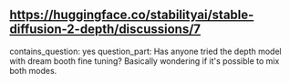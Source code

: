 ## https://huggingface.co/stabilityai/stable-diffusion-2-depth/discussions/7

contains_question: yes
question_part: Has anyone tried the depth model with dream booth fine tuning? Basically wondering if it's possible to mix both modes.
